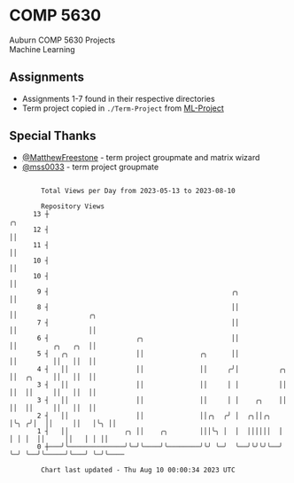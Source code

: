 # COMP 5630
Auburn COMP 5630 Projects  
Machine Learning

## Assignments
- Assignments 1-7 found in their respective directories
- Term project copied in `./Term-Project` from [ML-Project](https://github.com/wumphlett/ML-Project)

## Special Thanks
- [@MatthewFreestone](https://github.com/MatthewFreestone) - term project groupmate and matrix wizard
- [@mss0033](https://github.com/mss0033) - term project groupmate

```

        Total Views per Day from 2023-05-13 to 2023-08-10

        Repository Views
      13 ┼                                                               ╭╮
      12 ┤                                                               ││
      11 ┤                                                               ││
      10 ┤                                                               ││
      10 ┤                                                               ││
       9 ┤                                              ╭╮               ││
       8 ┤                                              ││               ││                  ╭╮
       7 ┤                                              ││               ││                  ││
       6 ┤                      ╭╮                      ││               ││         ╭╮   ╭╮  ││
       5 ┤   ╭╮                 ││              ╭╮      ││               ││         ││   ││  ││
       4 ┤   ││                 ││              ││     ╭╯│          ╭╮   ││  ╭╮     ││   ││  ││
       3 ┤   ││                 ││              ││     │ │          ││   ││  ││     ││   ││  ││
       3 ┤   ││                 ││              ││     │ │    ╭╮    ││   ││  ││     ││   ││  ││
       2 ┤   ││                 ││              ││╭╮  ╭╯ │  ╭╮││╭╮  │╰╮ ╭╯│  ││     ││   │╰╮ ││
       1 ┤   ││              ╭╮ ││    ╭╮        │││╰╮ │  │  ││││││  │ │ │ │  ││     ││   │ │ ││
       0 ┼───╯╰──────────────╯╰─╯╰────╯╰────────╯╰╯ ╰─╯  ╰──╯╰╯╰╯╰──╯ ╰─╯ ╰──╯╰─────╯╰───╯ ╰─╯╰────

        Chart last updated - Thu Aug 10 00:00:34 2023 UTC
        
```
